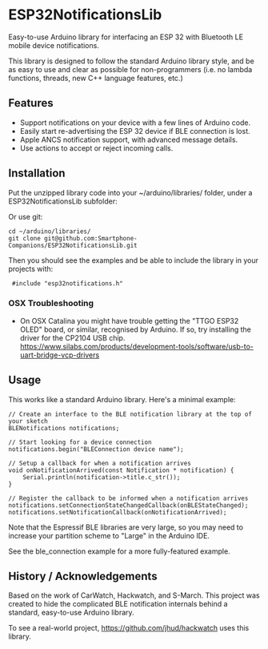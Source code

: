 # ESP32NotificationsLib
Easy-to-use Arduino library for interfacing an ESP 32 with Bluetooth LE mobile device notifications.

This library is designed to follow the standard Arduino library style, and be as easy to use and clear as possible for non-programmers (i.e. no lambda functions, threads, new C++ language features, etc.)

## Features

  + Support notifications on your device with a few lines of Arduino code.
  + Easily start re-advertising the ESP 32 device if BLE connection is lost.
  + Apple ANCS notification support, with advanced message details.
  + Use actions to accept or reject incoming calls.


## Installation

Put the unzipped library code into your ~/arduino/libraries/ folder, under a ESP32NotificationsLib subfolder:

Or use git:
 ```
 cd ~/arduino/libraries/
 git clone git@github.com:Smartphone-Companions/ESP32NotificationsLib.git
 ```

Then you should see the examples and be able to include the library in your projects with:

```
 #include "esp32notifications.h"
```
 
### OSX Troubleshooting

  - On OSX Catalina you might have trouble getting the "TTGO ESP32 OLED" board, or similar, recognised by Arduino. If so, try installing the driver for the CP2104 USB chip. https://www.silabs.com/products/development-tools/software/usb-to-uart-bridge-vcp-drivers
 
 
## Usage

This works like a standard Arduino library. Here's a minimal example:

```
// Create an interface to the BLE notification library at the top of your sketch
BLENotifications notifications;

// Start looking for a device connection
notifications.begin("BLEConnection device name");

// Setup a callback for when a notification arrives
void onNotificationArrived(const Notification * notification) {
    Serial.println(notification->title.c_str());
}

// Register the callback to be informed when a notification arrives
notifications.setConnectionStateChangedCallback(onBLEStateChanged);
notifications.setNotificationCallback(onNotificationArrived);
```

Note that the Espressif BLE libraries are very large, so you may need to increase your partition scheme to "Large" in the Arduino IDE.

See the ble_connection example for a more fully-featured example.




## History / Acknowledgements

Based on the work of CarWatch, Hackwatch, and S-March. This project was created to hide the complicated BLE notification internals behind a standard, easy-to-use Arduino library.

To see a real-world project, https://github.com/jhud/hackwatch uses this library.

